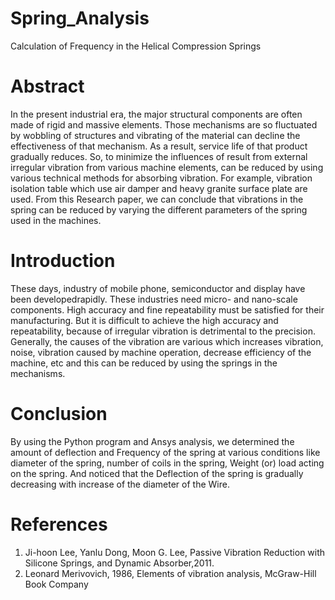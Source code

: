 # Spring_Analysis
Calculation of Frequency in the Helical Compression Springs
# Abstract
In the present industrial era, the major structural components are often made of rigid and massive elements. Those mechanisms are so fluctuated by wobbling of structures and vibrating of the material can decline the effectiveness of that mechanism. As a result, service life of that product gradually reduces. So, to minimize the influences of result from external irregular vibration from various machine elements, can be reduced by using various technical methods for absorbing vibration. For example, vibration isolation table which use air damper and heavy granite surface plate are used. From this Research paper, we can conclude that vibrations in the spring can be reduced by varying the different parameters of the spring used in the machines.
# Introduction
These days, industry of mobile phone, semiconductor and display have been developedrapidly. These industries need micro- and nano-scale components. High accuracy and fine repeatability must be satisfied for their manufacturing. But it is difficult to achieve the high accuracy and repeatability, because of irregular vibration is detrimental to the precision. Generally, the causes of the vibration are various which increases vibration, noise, vibration caused by machine operation, decrease efficiency of the machine, etc and this can be reduced by using the springs in the mechanisms.
# Conclusion
By using the Python program and Ansys analysis, we determined the amount of deflection and Frequency of the spring at various conditions like diameter of the spring, number of coils in the spring, Weight (or) load acting on the spring. And noticed that the Deflection of the spring is gradually decreasing with increase of the diameter of the Wire.
# References
1. Ji-hoon Lee, Yanlu Dong, Moon G. Lee, Passive Vibration Reduction with Silicone Springs, and Dynamic Absorber,2011.
2. Leonard Merivovich, 1986, Elements of vibration analysis, McGraw-Hill Book Company
